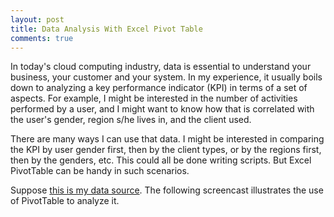 ```yaml
---
layout: post
title: Data Analysis With Excel Pivot Table
comments: true
---
```


In today's cloud computing industry, data is essential to understand your business, your customer and your system. In my experience, 
it usually boils down to analyzing a key performance indicator (KPI) in terms of a set of aspects. For example, I might be interested in the number of 
activities performed by a user, and I might want to know how that is correlated with the user's gender, region s/he lives in, and the client used.

There are many ways I can use that data. I might be interested in comparing the KPI by user gender first, then by the client types, or by the regions
first, then by the genders, etc. This could all be done writing scripts. But Excel PivotTable can be handy in such scenarios.

Suppose [this is my data source](https://github.com/kflu/kflu.github.io/blob/master/data/excel-pivot-table.csv). The following screencast illustrates the use of PivotTable to analyze it.

